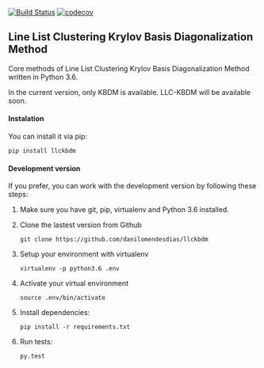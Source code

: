[![Build Status](https://travis-ci.com/danilomendesdias/llckbdm.svg?token=k6Bj4q2Uy7XrcNrLebfL&branch=master)](https://travis-ci.com/danilomendesdias/llckbdm)
[![codecov](https://codecov.io/gh/danilomendesdias/llckbdm/branch/master/graph/badge.svg?token=eOpnwCvmIt)](https://codecov.io/gh/danilomendesdias/llckbdm)

## Line List Clustering Krylov Basis Diagonalization Method
Core methods of Line List Clustering Krylov Basis Diagonalization Method written in Python 3.6.

In the current version, only KBDM is available. LLC-KBDM will be available soon.



#### Instalation

You can install it via pip:

`pip install llckbdm`


#### Development version

If you prefer, you can work with the development version by following these steps:

1. Make sure you have git, pip, virtualenv and Python 3.6 installed.

2. Clone the lastest version from Github

    `git clone https://github.com/danilomendesdias/llckbdm`

3. Setup your environment with virtualenv

    `virtualenv -p python3.6 .env`
    
4. Activate your virtual environment

    `source .env/bin/activate`
    
5. Install dependencies:

    `pip install -r requirements.txt`
    
6. Run tests:

    `py.test`
